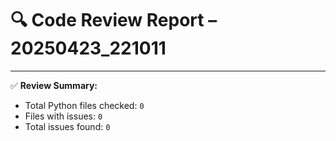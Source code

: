 # 🔍 Code Review Report – 20250423_221011

---

✅ **Review Summary:**
- Total Python files checked: `0`
- Files with issues: `0`
- Total issues found: `0`

